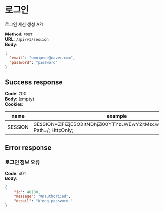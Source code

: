 # 로그인

로그인 세션 생성 API

**Method**: ```POST```  
**URL**: ```/api/v1/session```  
**Body**: 

```json
{
  "email": "omnipede@naver.com",
  "password": "password"
}
```

## Success response

**Code**: 200  
**Body**: (empty)  
**Cookies**:

| name    | example                                                                     |
|---------|-----------------------------------------------------------------------------|
| SESSION | SESSION=ZjFiZjE5ODItNDhjZi00YTYzLWEwY2ItMzcwMDhhNTFmZDBh; Path=/; HttpOnly; |

## Error response

### 로그인 정보 오류

**Code**: 401  
**Body**:

```json
{
    "id": 40100,
    "message": "Unauthorized",
    "detail": "Wrong password."
}
```